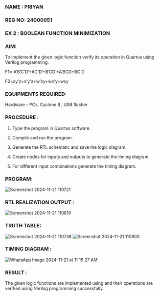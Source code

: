 
### NAME : PRIYAN
### REG NO: 24000051
### EX 2 : BOOLEAN FUNCTION MINIMIZATION
### AIM:

To implement the given logic function verify its operation in Quartus using Verilog programming.

F1= A’B’C’D’+AC’D’+B’CD’+A’BCD+BC’D 

F2=xy’z+x’y’z+w’xy+wx’y+wxy

### EQUIPMENTS REQUIRED:

Hardware – PCs, Cyclone II , USB flasher


### PROCEDURE :

1.	Type the program in Quartus software.

2.	Compile and run the program.

3.	Generate the RTL schematic and save the logic diagram.

4.	Create nodes for inputs and outputs to generate the timing diagram.

5.	For different input combinations generate the timing diagram.


### PROGRAM:
![Screenshot 2024-11-21 110721](https://github.com/user-attachments/assets/da472f42-ce8f-4fab-9da8-5faba497d75c)


### RTL REALIZATION OUTPUT :
![Screenshot 2024-11-21 110819](https://github.com/user-attachments/assets/03d8fceb-33fe-4dea-b9ac-ad783523c861)

### TRUTH TABLE:
![Screenshot 2024-11-21 110738](https://github.com/user-attachments/assets/ea4ea7f8-e497-49d0-affb-e821bfe0b076)
![Screenshot 2024-11-21 110800](https://github.com/user-attachments/assets/53e81440-6174-4f7b-9ed2-e57db04c148f)

### TIMING DIAGRAM :
![WhatsApp Image 2024-11-21 at 11 15 27 AM](https://github.com/user-attachments/assets/8287fb87-783e-4065-85ad-8d679f8071c7)

### RESULT :

The given logic functions are implemented using and their operations are verified using
Verilog programming successfully.


